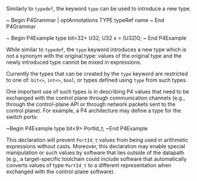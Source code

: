 Similarly to `typedef`, the keyword `type` can be used to introduce a
new type.

\~ Begin P4Grammar | optAnnotations TYPE typeRef name \~ End P4Grammar

\~ Begin P4Example type bit\<32\> U32; U32 x = (U32)0; \~ End P4Example

While similar to `typedef`, the `type` keyword introduces a new type
which is not a synonym with the original type: values of the original
type and the newly introduced type cannot be mixed in expressions.

Currently the types that can be created by the `type` keyword are
restricted to one of: `bit<>`, `int<>`, `bool`, or types defined using
`type` from such types.

One important use of such types is in describing P4 values that need to
be exchanged with the control plane through communication channels
(e.g., through the control-plane API or through network packets sent to
the control plane). For example, a P4 architecture may define a type for
the switch ports:

\~Begin P4Example type bit\<9\> PortId\_t; \~End P4Example

This declaration will prevent `PortId_t` values from being used in
arithmetic expressions without casts. Moreover, this declaration may
enable special manipulation or such values by software that lies outside
of the datapath (e.g., a target-specific toolchain could include
software that automatically converts values of type `PortId_t` to a
different representation when exchanged with the control-plane
software).
